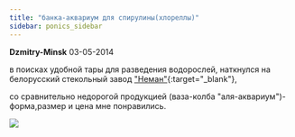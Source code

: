 ```yaml
---
title: "банка-аквариум для спирулины(хлореллы)"
sidebar: ponics_sidebar
---
```


**Dzmitry-Minsk** 03-05-2014

в поисках удобной тары для разведения водорослей, наткнулся на белорусский стекольный завод ["Неман"](http://www.neman.by/ru/index.php?section_id=366&amp;cat=1){:target="_blank"},

сo сравнительно недорогой продукцией (ваза-колба "аля-аквариум")-форма,размер и цена мне понравились.

![](http://www.neman.by/ru/img/medium/114063$3692.jpg)


